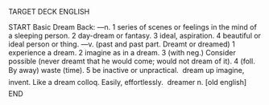 TARGET DECK
ENGLISH

START
Basic
Dream
Back: —n. 1 series of scenes or feelings in the mind of a sleeping person. 2 day-dream or fantasy. 3 ideal, aspiration. 4 beautiful or ideal person or thing. —v. (past and past part. Dreamt or dreamed) 1 experience a dream. 2 imagine as in a dream. 3 (with neg.) Consider possible (never dreamt that he would come; would not dream of it). 4 (foll. By away) waste (time). 5 be inactive or unpractical.  dream up imagine, invent. Like a dream colloq. Easily, effortlessly.  dreamer n. [old english]
END
